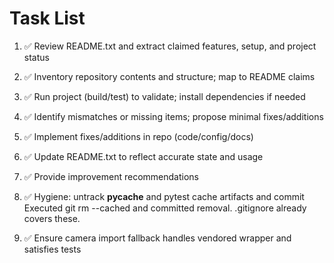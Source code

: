 # Task List

1. ✅ Review README.txt and extract claimed features, setup, and project status

2. ✅ Inventory repository contents and structure; map to README claims

3. ✅ Run project (build/test) to validate; install dependencies if needed

4. ✅ Identify mismatches or missing items; propose minimal fixes/additions

5. ✅ Implement fixes/additions in repo (code/config/docs)

6. ✅ Update README.txt to reflect accurate state and usage

7. ✅ Provide improvement recommendations

8. ✅ Hygiene: untrack __pycache__ and pytest cache artifacts and commit
Executed git rm --cached and committed removal. .gitignore already covers these.
9. ✅ Ensure camera import fallback handles vendored wrapper and satisfies tests


